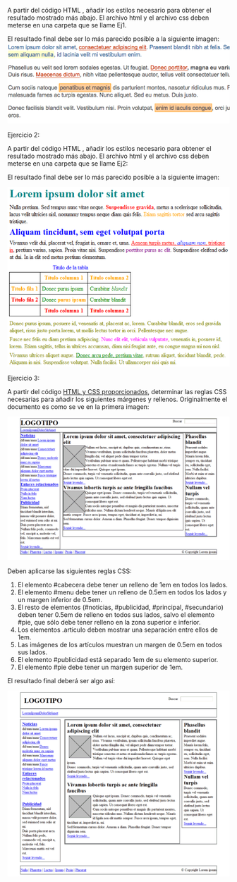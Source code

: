 A partir del código HTML , añadir los estilos necesario para obtener el resultado mostrado más abajo. El archivo html y el archivo css deben meterse en una carpeta que se llame Ej1.

El resultado final debe ser lo más parecido posible a la siguiente imagen:
![imagen1](https://github.com/LexAenima/LenguajeDeMarcas/blob/master/Jurado_Gil_Francisco%20Luis_LM_U3_T2_CSS_II/practica1.gif "Practica1")

Ejercicio 2:

A partir del código HTML , añadir los estilos necesario para obtener el resultado mostrado más abajo. El archivo html y el archivo css deben meterse en una carpeta que se llame Ej2:

El resultado final debe ser lo más parecido posible a la siguiente imagen:

![imagen2](https://github.com/LexAenima/LenguajeDeMarcas/blob/master/Jurado_Gil_Francisco%20Luis_LM_U3_T2_CSS_II/practica2.gif "Practica2")

Ejercicio 3:

A partir del código [HTML y CSS proporcionados](http://moodle.asiestriana.es/pluginfile.php/621/mod_assignment/intro/ejercicio3.zip), determinar las reglas CSS necesarias para añadir los siguientes márgenes y rellenos. Originalmente el documento es como se ve en la primera imagen:

![imagen3](https://github.com/LexAenima/LenguajeDeMarcas/blob/master/Jurado_Gil_Francisco%20Luis_LM_U3_T2_CSS_II/practica3.gif "Practica3")

Deben aplicarse las siguientes reglas CSS:

1. El elemento #cabecera debe tener un relleno de 1em en todos los lados.
2. El elemento #menu debe tener un relleno de 0.5em en todos los lados y un margen inferior de 0.5em.
3. El resto de elementos (#noticias, #publicidad, #principal, #secundario) deben tener 0.5em de relleno en todos sus lados, salvo el elemento #pie, que sólo debe tener relleno en la zona superior e inferior.
4. Los elementos .articulo deben mostrar una separación entre ellos de 1em.
5. Las imágenes de los artículos muestran un margen de 0.5em en todos sus lados.
6. El elemento #publicidad está separado 1em de su elemento superior.
7. El elemento #pie debe tener un margen superior de 1em.

El resultado final deberá ser algo así:

![imagen4](https://github.com/LexAenima/LenguajeDeMarcas/blob/master/Jurado_Gil_Francisco%20Luis_LM_U3_T2_CSS_II/practica3-solucion.gif "Practica3sol")